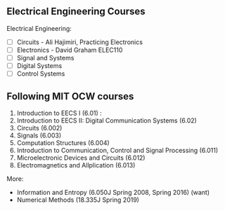 ## Electrical Engineering Courses

Electrical Engineering:
- [ ] Circuits - Ali Hajimiri, Practicing Electronics
- [ ] Electronics - David Graham ELEC110
- [ ] Signal and Systems
- [ ] Digital Systems
- [ ] Control Systems

## Following MIT OCW courses

1. Introduction to EECS I (6.01) :
3. Introduction to EECS II: Digital Communication Systems (6.02)
4. Circuits (6.002)
5. Signals (6.003)
4. Computation Structures (6.004)
5. Introduction to Communication, Control and Signal Processing (6.011)
6. Microelectronic Devices and Circuits (6.012)
7. Electromagnetics and Allplication (6.013)

More:
- Information and Entropy (6.050J Spring 2008, Spring 2016) (want)
- Numerical Methods (18.335J Spring 2019)
